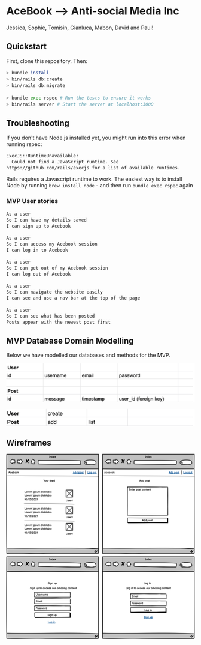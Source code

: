 # AceBook --> Anti-social Media Inc
Jessica, Sophie, Tomisin, Gianluca, Mabon, David and Paul!

## Quickstart

First, clone this repository. Then:

```bash
> bundle install
> bin/rails db:create
> bin/rails db:migrate

> bundle exec rspec # Run the tests to ensure it works
> bin/rails server # Start the server at localhost:3000
```

## Troubleshooting

If you don't have Node.js installed yet, you might run into this error when running rspec:

```
ExecJS::RuntimeUnavailable:
  Could not find a JavaScript runtime. See https://github.com/rails/execjs for a list of available runtimes.
 ```

Rails requires a Javascript runtime to work. The easiest way is to install Node by running `brew install node` - and then run `bundle exec rspec` again

### MVP User stories
```
As a user
So I can have my details saved
I can sign up to Acebook

As a user
So I can access my Acebook session
I can log in to Acebook

As a user
So I can get out of my Acebook session
I can log out of Acebook

As a user
So I can navigate the website easily
I can see and use a nav bar at the top of the page

As a user
So I can see what has been posted
Posts appear with the newest post first
```

## MVP Database Domain Modelling
Below we have modelled our databases and methods for the MVP.

![Database domain Modelling](https://github.com/Jessocxz98/acebook-anti-social-media-inc/blob/main/app/assets/images/MVP/image.png)

![Database domain Modelling](https://github.com/Jessocxz98/acebook-anti-social-media-inc/blob/main/app/assets/images/MVP/image%20(1).png)

## Wireframes
![Wireframes](https://github.com/Jessocxz98/acebook-anti-social-media-inc/blob/main/app/assets/images/MVP/Wireframes.png)
